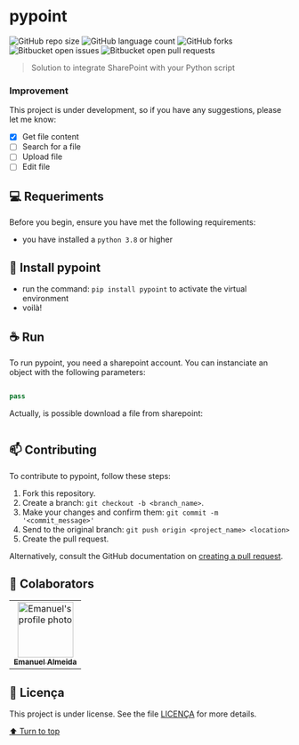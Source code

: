 # pypoint

![GitHub repo size](https://img.shields.io/github/repo-size/almemanuel/pypoint?style=for-the-badge)
![GitHub language count](https://img.shields.io/github/languages/count/almemanuel/pypoint?style=for-the-badge)
![GitHub forks](https://img.shields.io/github/forks/almemanuel/pypoint?style=for-the-badge)
![Bitbucket open issues](https://img.shields.io/bitbucket/issues/almemanuel/pypoint?style=for-the-badge)
![Bitbucket open pull requests](https://img.shields.io/bitbucket/pr-raw/almemanuel/pypoint?style=for-the-badge)


> Solution to integrate SharePoint with your Python script

### Improvement

This project is under development, so if you have any suggestions, please let me know:

- [x] Get file content
- [ ] Search for a file
- [ ] Upload file
- [ ] Edit file

## 💻 Requeriments
Before you begin, ensure you have met the following requirements:
- you have installed a `python 3.8` or higher

## 🚀 Install pypoint
- run the command: `pip install pypoint` to activate the virtual environment
- voilà!

## ☕ Run
To run pypoint, you need a sharepoint account. You can instanciate an object with the following parameters:

```python

pass

```
Actually, is possible download a file from sharepoint:

```python
```

## 📫 Contributing

To contribute to pypoint, follow these steps:
1. Fork this repository.
2. Create a branch: `git checkout -b <branch_name>`.
3. Make your changes and confirm them: `git commit -m '<commit_message>'`
4. Send to the original branch: `git push origin <project_name> <location>`
5. Create the pull request.

Alternatively, consult the GitHub documentation on [creating a pull request](https://help.github.com/en/github/collaborating-with-issues-and-pull-requests/creating-a-pull-request).

## 🤝 Colaborators

<table>
  <tr>
    <td align="center">
      <a href="https://github.com/almemanuel" title="Emanuel's GitHub">
        <img src="https://avatars.githubusercontent.com/u/40006289?v=4" width="100px;" alt="Emanuel's profile photo"/><br>
        <sub>
          <b>Emanuel Almeida</b>
        </sub>
      </a>
    </td>
  </tr>
</table>

## 📝 Licença

This project is under license. See the file [LICENÇA](LICENSE.md) for more details.

[⬆ Turn to top](#pypoint)
<br>
